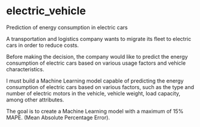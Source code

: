 # electric_vehicle
Prediction of energy consumption in electric cars

A transportation and logistics company wants to migrate its fleet to electric cars in order to reduce costs.

Before making the decision, the company would like to predict the energy consumption of electric cars based on various usage factors and vehicle characteristics.

I must build a Machine Learning model capable of predicting the energy consumption of electric cars based on various factors, such as the type and number of electric motors in the vehicle, vehicle weight, load capacity, among other attributes.

The goal is to create a Machine Learning model with a maximum of 15% MAPE. (Mean Absolute Percentage Error).
